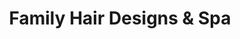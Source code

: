 ---
title: "Family Hair Designs & Spa"
url: /mesa/family-hair-designs-and-spa/
shop: hairdresser
---